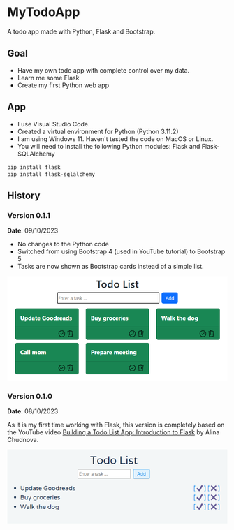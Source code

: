 # MyTodoApp

A todo app made with Python, Flask and Bootstrap.

## Goal

- Have my own todo app with complete control over my data.
- Learn me some Flask
- Create my first Python web app

## App

- I use Visual Studio Code.
- Created a virtual environment for Python (Python 3.11.2)
- I am using Windows 11. Haven't tested the code on MacOS or Linux.
- You will need to install the following Python modules: Flask and Flask-SQLAlchemy

```shell
pip install flask
pip install flask-sqlalchemy
```

## History

### Version 0.1.1

**Date**: 09/10/2023

- No changes to the Python code
- Switched from using Bootstrap 4 (used in YouTube tutorial) to Bootstrap 5
- Tasks are now shown as Bootstrap cards instead of a simple list.

![Screenshot v0.1.1](img/20231009-screenshot-v0_1_1.png)


### Version 0.1.0

**Date**: 08/10/2023

As it is my first time working with Flask, this version is completely based on the YouTube video [Building a Todo List App: Introduction to Flask](https://www.youtube.com/watch?v=-mH_VpW1Bko) by Alina Chudnova.

![Screenshot v0.1](img/20231008-screenshot-v0_1.png)

